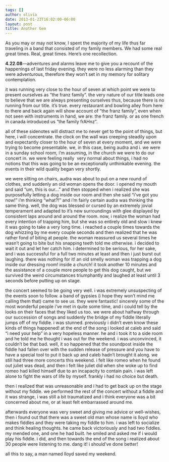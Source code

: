 ```yaml
---
tags: []
author: olivia
date: 2013-01-23T16:02:00-06:00
layout: post
title: Another Gem
---
```


As you may or may not know, I spent the majority of my life thus far traveling in a band that consisted of my family members. We had some real great times. Real, great times. Here’s one recollection.

**4.22.08**—adventures and alarms leave me to give you a recount of the happenings of last friday evening. they were no less alarming than they were adventurous, therefore they won’t set in my memory for solitary contemplation.

it was running very close to the hour of seven at which point we were to present ourselves as “the franz family”. the very nature of our title leads one to believe that we are always presenting ourselves thus, because there is no running from our title. it’s true. every restaurant and bowling alley from here to there and back again will show account of “the franz family”, even when not seen with instruments in hand, we are: the franz family. or as one french in canada introduced us “the family frAHnz”.

all of these sidenotes will distract me to never get to the point of things, but here, i will concentrate. the clock on the wall was creeping steadily upon and expectantly closer to the hour of seven at every moment, and we were trying to become presentable. we, in this case, being audra and i. we were in a sunday school room, i’m assuming, in the church we were to do our concert in. we were feeling really  very normal about things, i had no notions that this was going to be an exceptionally unthinkable evening. the events in their wild quality began very shortly.

we were sitting on chairs, audra was about to put on a new round of clothes, and suddenly an old woman opens the door. i opened my mouth and said “um, this is our…” and then stopped when i realized she was purposefully letting a dog inside our room and then she said “i’ve got you now!” i’m thinking “what?!” and i’m fairly certain audra was thinking the same thing. well, the dog was blessed or cursed by an extremely jovial temperament and adapted to it’s new surroundings with glee displayed by consistent laps around and around the room. now, i realize the woman had every intention of trapping him, but she was so entirely old and slow i knew it was going to take a very long time. i reached a couple times towards the dog whizzing by me every couple seconds and then realized that he was rather fond of biting at people. the woman reassured us several times he wasn’t going to bite but his snapping teeth told me otherwise. i decided to wait it out and let her catch him. i determined to be serious, for her sake, and i was successful for a full two minutes at least and then i just burst out laughing. there was nothing for it! an old smelly woman was trapping a dog inside our dressing room! inside a church! it took another 10 minutes and the assistance of a couple more people to get this dog caught, but we survived the weird circumstances triumphantly and laughed at least until 3 seconds before putting up on stage.

the concert seemed to be going very well. i was extremely unsuspecting of the events soon to follow. a band of gypsies (i hope they won’t mind me calling them that) came to see us. they were fantastic! sincerely some of the most wonderful people i’ve met in quite some time, and i could tell by the looks on their faces that they liked us too. we were about halfway through our succession of songs and suddenly the bridge of my fiddle literally jumps off of my fiddle. i was stunned. previously i didn’t even know these kinds of things happened! at the end of the song i looked at caleb and said “i need your help” in a very hopeless manner. he and i took it to a side room and he told me he thought i was out for the weekend. i was unconvinced, it couldn’t be that bad. well, it so happened that the soundpost inside the fiddle had fallen over with the sudden release of pressure and you have to have a special tool to put it back up and caleb hadn’t brought it along. we still had three more concerts this weekend. i felt like romeo when he found out juliet was dead, and then i felt like juliet did when she woke up to find romeo had killed himself due to an incapacity to contain pain. i was left alone to fight the wars of life by myself. frankly i had no choice but death.

then i realized that was unreasonable and i had to get back up on the stage without my fiddle. we performed the rest of the concert without a fiddle and it was strange, i was still a bit traumatized and i think everyone was a bit concerned about me, or at least felt embarrassed around me.

afterwards everyone was very sweet and giving me advice or well-wishes, then i found out that there was a sweet old man whose name is lloyd who makes fiddles and they were taking my fiddle to him. i was left to socialize and think healing thoughts. he came back victoriously and had two fiddles. my mended one, and one he had built. he smiled and asked me if i would play his fiddle. i did, and then towards the end of the song i realized about 30 people were listening to me. dang it! i should’ve done better!

all this to say, a man named lloyd saved my weekend.
